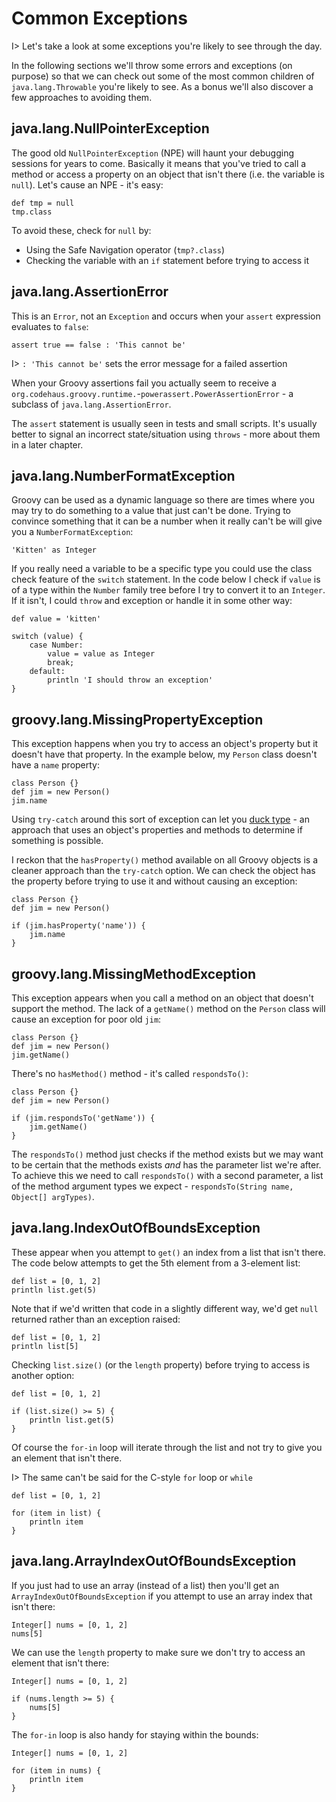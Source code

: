 # Common Exceptions

I> Let's take a look at some exceptions you're likely to see through the day.

In the following sections we'll throw some errors and exceptions (on purpose) so that we can check out some of the most common children of `java.lang.Throwable` you're likely to see. As a bonus we'll also discover a few approaches to avoiding them.

## java.lang.NullPointerException

The good old `NullPointerException` (NPE) will haunt your debugging sessions for years to come. Basically it means that you've tried to call a method or access a property on an object that isn't there (i.e. the variable is `null`). Let's cause an NPE - it's easy:


	def tmp = null
	tmp.class


To avoid these, check for `null` by:

- Using the Safe Navigation operator (`tmp?.class`)
- Checking the variable with an `if` statement before trying to access it

## java.lang.AssertionError

This is an `Error`, not an `Exception` and occurs when your `assert` expression evaluates to `false`:


	assert true == false : 'This cannot be'


I> `: 'This cannot be'` sets the error message for a failed assertion

When your Groovy assertions fail you actually seem to receive a `org.codehaus.groovy.runtime.`\-`powerassert.PowerAssertionError` - a subclass of `java.lang.AssertionError`.

The `assert` statement is usually seen in tests and small scripts. It's usually better to signal an incorrect state/situation using `throws` - more about them in a later chapter.

## java.lang.NumberFormatException

Groovy can be used as a dynamic language so there are times where you may try to do something to a value that just can't be done. Trying to convince something that it can be a number when it really can't be will give you a `NumberFormatException`:


	'Kitten' as Integer


If you really need a variable to be a specific type you could use the class check feature of the `switch` statement. In the code below I check if `value` is of a type within the `Number` family tree before I try to convert it to an `Integer`. If it isn't, I could `throw` and exception or handle it in some other way:


	def value = 'kitten'

	switch (value) {
	    case Number:
	        value = value as Integer
	        break;
	    default:
	        println 'I should throw an exception'
	}


## groovy.lang.MissingPropertyException

This exception happens when you try to access an object's property but it doesn't have that property. In the example below, my `Person` class doesn't have a `name` property:


	class Person {}
	def jim = new Person()
	jim.name


Using `try-catch` around this sort of exception can let you [duck type](https://en.wikipedia.org/wiki/Duck_typing) - an approach that uses an object's properties and methods to determine if something is possible.

I reckon that the `hasProperty()` method available on all Groovy objects is a cleaner approach than the `try-catch` option. We can check the object has the property before trying to use it and without causing an exception:


	class Person {}
	def jim = new Person()

	if (jim.hasProperty('name')) {
	    jim.name
	}


## groovy.lang.MissingMethodException

This exception appears when you call a method on an object that doesn't support the method. The lack of a `getName()` method on the `Person` class will cause an exception for poor old `jim`:


	class Person {}
	def jim = new Person()
	jim.getName()


There's no `hasMethod()` method - it's called `respondsTo()`:


	class Person {}
	def jim = new Person()

	if (jim.respondsTo('getName')) {
	    jim.getName()
	}


The `respondsTo()` method just checks if the method exists but we may want to be certain that the methods exists _and_ has the parameter list we're after. To achieve this we need to call `respondsTo()` with a second parameter, a list of the method argument types we expect - `respondsTo(String name, Object[] argTypes)`.

## java.lang.IndexOutOfBoundsException

These appear when you attempt to `get()` an index from a list that isn't there. The code below attempts to get the 5th element from a 3-element list:


	def list = [0, 1, 2]
	println list.get(5)


Note that if we'd written that code in a slightly different way, we'd get `null` returned rather than an exception raised:


	def list = [0, 1, 2]
	println list[5]


Checking `list.size()` (or the `length` property) before trying to access is another option:


	def list = [0, 1, 2]

	if (list.size() >= 5) {
	    println list.get(5)
	}


Of course the `for-in` loop will iterate through the list and not try to give you an element that isn't there.

I> The same can't be said for the C-style `for` loop or `while`


	def list = [0, 1, 2]

	for (item in list) {
	    println item
	}


## java.lang.ArrayIndexOutOfBoundsException

If you just had to use an array (instead of a list) then you'll get an `ArrayIndexOutOfBoundsException` if you attempt to use an array index that isn't there:


	Integer[] nums = [0, 1, 2]
	nums[5]


We can use the `length` property to make sure we don't try to access an element that isn't there:


	Integer[] nums = [0, 1, 2]

	if (nums.length >= 5) {
	    nums[5]
	}


The `for-in` loop is also handy for staying within the bounds:


	Integer[] nums = [0, 1, 2]

	for (item in nums) {
	    println item
	}
